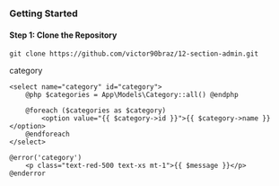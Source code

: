 ### Getting Started

#### Step 1: Clone the Repository

```shell
git clone https://github.com/victor90braz/12-section-admin.git
```

<section class="px-6 py-8">
    <label for="category" class="block mb-2 uppercase font-bold text-xs text-gray-700">
        category
    </label>

    <select name="category" id="category">
        @php $categories = App\Models\Category::all() @endphp

        @foreach ($categories as $category)
            <option value="{{ $category->id }}">{{ $category->name }}</option>
        @endforeach
    </select>

    @error('category')
        <p class="text-red-500 text-xs mt-1">{{ $message }}</p>
    @enderror

</section>

